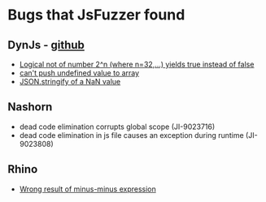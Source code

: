 # Bugs that JsFuzzer found

## DynJs - [github](https://github.com/dynjs/dynjs)
* [Logical not of number 2^n (where n=32,...) yields true instead of false](https://github.com/dynjs/dynjs/issues/156)
* [can't push undefined value to array](https://github.com/dynjs/dynjs/issues/157) 
* [JSON.stringify of a NaN value](https://github.com/dynjs/dynjs/issues/158)

## Nashorn
* dead code elimination corrupts global scope (JI-9023716)
* dead code elimination in js file causes an exception during runtime (JI-9023808)


## Rhino
 * [Wrong result of minus-minus expression](https://github.com/mozilla/rhino/issues/237)
